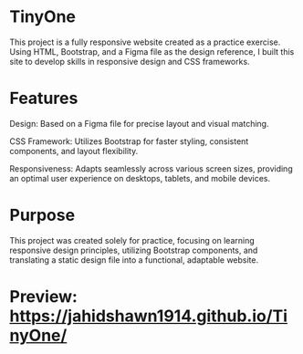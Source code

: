# TinyOne
This project is a fully responsive website created as a practice exercise. Using HTML, Bootstrap, and a Figma file as the design reference, I built this site to develop skills in responsive design and CSS frameworks.

# Features
 Design: Based on a Figma file for precise layout and visual matching.
 
 CSS Framework: Utilizes Bootstrap for faster styling, consistent components, and layout flexibility.
 
 Responsiveness: Adapts seamlessly across various screen sizes, providing an optimal user experience on desktops, tablets, and mobile devices.
# Purpose
This project was created solely for practice, focusing on learning responsive design principles, utilizing Bootstrap components, and translating a static design file into a functional, adaptable website.
# Preview: https://jahidshawn1914.github.io/TinyOne/
